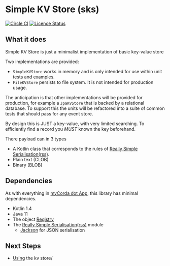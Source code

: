 # Simple KV Store (sks)

[![Circle CI](https://circleci.com/gh/mycordaapp/simple-kv-store.svg?style=shield)](https://circleci.com/gh/mycordaapp/simple-kv-store)
[![Licence Status](https://img.shields.io/github/license/mycordaapp/simple-kv-store)](https://github.com/mycordaapp/simple-kv-store/blob/master/licence.txt)

## What it does

Simple KV Store is just a minimalist implementation of basic key-value store

Two implementations are provided:

* `SimpleKVStore` works in memory and is only intended for use within unit tests and examples.
* `FileKVStore` persists to file system. It is not intended for production usage.

The anticipation is that other implementations will be provided for production, for example a `JpaKVStore` that is
backed by a relational database. To support this the units will be refactored into a suite of common tests that should
pass for any event store.

By design this is JUST a key-value, with very limited searching. To efficiently 
find a record you *MUST* known the key beforehand.   

There payload can in 3 types
- A Kotlin class that corresponds to the rules of [Really Simple Serialisation(rss)](https://github.com/mycordaapp/really-simple-serialisation#readme).
- Plain text (CLOB)
- Binary (BLOB)
  
## Dependencies

As with everything in [myCorda dot App](https://mycorda.app), this library has minimal dependencies.

* Kotlin 1.4
* Java 11
* The object [Registry](https://github.com/mycordaapp/registry#readme)
* The [Really Simple Serialisation(rss)](https://github.com/mycordaapp/really-simple-serialisation#readme) module
    - [Jackson](https://github.com/FasterXML/jackson) for JSON serialisation

## Next Steps 

* [Using](docs/kv-store.md) the kv store/
